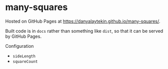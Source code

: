 # many-squares

Hosted on GitHub Pages at https://danyalaytekin.github.io/many-squares/.

Built code is in `docs` rather than something like `dist`, so that it can be served by GitHub Pages.

Configuration
- `sideLength`
- `squareCount`


